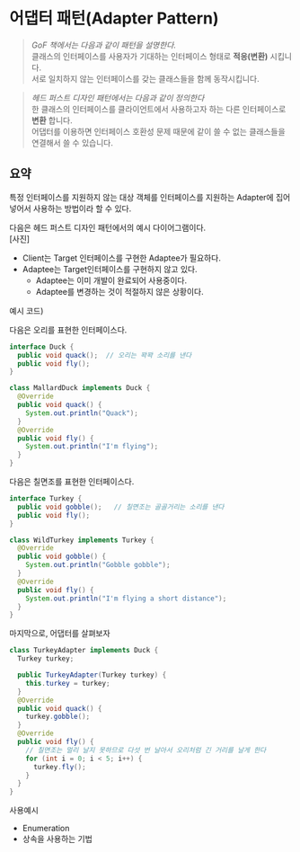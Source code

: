 # 어댑터 패턴(Adapter Pattern)

> *GoF 책에서는 다음과 같이 패턴을 설명한다.*   
클래스의 인터페이스를 사용자가 기대하는 인터페이스 형태로 **적응(변환)** 시킵니다.   
서로 일치하지 않는 인터페이스를 갖는 클래스들을 함께 동작시킵니다.

>*헤드 퍼스트 디자인 패턴에서는 다음과 같이 정의한다*  
한 클래스의 인터페이스를 클라이언트에서 사용하고자 하는 다른 인터페이스로 **변환** 합니다.  
어댑터를 이용하면 인터페이스 호환성 문제 때문에 같이 쓸 수 없는 클래스들을 연결해서 쓸 수 있습니다.

## 요약
특정 인터페이스를 지원하지 않는 대상 객체를 인터페이스를 지원하는 Adapter에 집어넣어서 사용하는 방법이라 할 수 있다.

다음은 헤드 퍼스트 디자인 패턴에서의 예시 다이어그램이다.  
[사진]
- Client는 Target 인터페이스를 구현한 Adaptee가 필요하다.
- Adaptee는 Target인터페이스를 구현하지 않고 있다.
    - Adaptee는 이미 개발이 완료되어 사용중이다.
    - Adaptee를 변경하는 것이 적절하지 않은 상황이다.

예시 코드)

다음은 오리를 표현한 인터페이스다.
```java
interface Duck {
  public void quack();  // 오리는 꽉꽉 소리를 낸다
  public void fly();
}

class MallardDuck implements Duck {
  @Override
  public void quack() {
    System.out.println("Quack");
  }
  @Override
  public void fly() {
    System.out.println("I'm flying");
  }
}
```

다음은 칠면조를 표현한 인터페이스다.
```java
interface Turkey {
  public void gobble();   // 칠면조는 골골거리는 소리를 낸다
  public void fly();
}

class WildTurkey implements Turkey {
  @Override
  public void gobble() {
    System.out.println("Gobble gobble");
  }
  @Override
  public void fly() {
    System.out.println("I'm flying a short distance");
  }
}
```

마지막으로, 어댑터를 살펴보자
```java
class TurkeyAdapter implements Duck {
  Turkey turkey;

  public TurkeyAdapter(Turkey turkey) {
    this.turkey = turkey;
  }
  @Override
  public void quack() {
    turkey.gobble();
  }
  @Override
  public void fly() {
    // 칠면조는 멀리 날지 못하므로 다섯 번 날아서 오리처럼 긴 거리를 날게 한다
    for (int i = 0; i < 5; i++) {
      turkey.fly();
    }
  }
}
```

사용예시
- Enumeration
- 상속을 사용하는 기법

